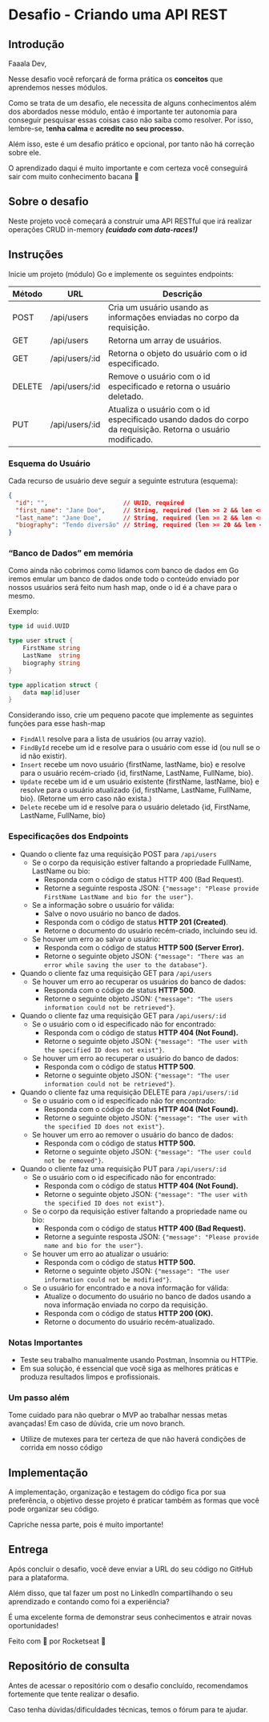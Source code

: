 # Desafio - Criando uma API REST

## Introdução

Faaala Dev,

Nesse desafio você reforçará de forma prática os **conceitos** que aprendemos nesses módulos.

Como se trata de um desafio, ele necessita de alguns conhecimentos além dos abordados nesse módulo, então é importante ter autonomia para conseguir pesquisar essas coisas caso não saiba como resolver. Por isso, lembre-se, t**enha calma** e **acredite no seu processo.**

Além isso, este é um desafio prático e opcional, por tanto não há correção sobre ele.

O aprendizado daqui é muito importante e com certeza você conseguirá sair com muito conhecimento bacana 💜

## Sobre o desafio

Neste projeto você começará a construir uma API RESTful que irá realizar operações CRUD in-memory ***(cuidado com data-races!)***

## Instruções

Inicie um projeto (módulo) Go e implemente os seguintes endpoints:

| Método | URL | Descrição |
| --- | --- | --- |
| POST | /api/users | Cria um usuário usando as informações enviadas no corpo da requisição. |
| GET | /api/users | Retorna um array de usuários. |
| GET | /api/users/:id | Retorna o objeto do usuário com o id especificado. |
| DELETE | /api/users/:id | Remove o usuário com o id especificado e retorna o usuário deletado. |
| PUT | /api/users/:id | Atualiza o usuário com o id especificado usando dados do corpo da requisição. Retorna o usuário modificado. |

### Esquema do Usuário

Cada recurso de usuário deve seguir a seguinte estrutura (esquema):

```json
{
  "id": "",                     // UUID, required
  "first_name": "Jane Doe",     // String, required (len >= 2 && len <= 20)
  "last_name": "Jane Doe",      // String, required (len >= 2 && len <= 20)
  "biography": "Tendo diversão" // String, required (len >= 20 && len <= 450)
}
```

### “Banco de Dados” em memória

Como ainda não cobrimos como lidamos com banco de dados em Go iremos emular um banco de dados onde todo o conteúdo enviado por nossos usuários será feito num hash map, onde o id é a chave para o mesmo.

Exemplo:

```go
type id uuid.UUID

type user struct {
	FirstName string
	LastName  string
	biography string
}

type application struct {
	data map[id]user
}
```

Considerando isso, crie um pequeno pacote que implemente as seguintes funções para esse hash-map

- `FindAll` resolve para a lista de usuários (ou array vazio).
- `FindById` recebe um id e resolve para o usuário com esse id (ou null se o id não existir).
- `Insert` recebe um novo usuário {firstName, lastName, bio} e resolve para o usuário recém-criado {id, firstName, LastName, FullName, bio}.
- `Update` recebe um id e um usuário existente {firstName, lastName, bio} e resolve para o usuário atualizado {id, firstName, LastName, FullName, bio}. (Retorne um erro caso não exista.)
- `Delete` recebe um id e resolve para o usuário deletado {id, FirstName, LastName, FullName, bio}

### Especificações dos Endpoints

- Quando o cliente faz uma requisição POST para `/api/users`
    - Se o corpo da requisição estiver faltando a propriedade FullName, LastName ou bio:
        - Responda com o código de status HTTP 400 (Bad Request).
        - Retorne a seguinte resposta JSON: `{"message": "Please provide FirstName LastName and bio for the user"}`.
    - Se a informação sobre o usuário for válida:
        - Salve o novo usuário no banco de dados.
        - Responda com o código de status **HTTP 201 (Created)**.
        - Retorne o documento do usuário recém-criado, incluindo seu id.
    - Se houver um erro ao salvar o usuário:
        - Responda com o código de status **HTTP 500 (Server Error).**
        - Retorne o seguinte objeto JSON: `{"message": "There was an error while saving the user to the database"}`.
- Quando o cliente faz uma requisição GET para `/api/users`
    - Se houver um erro ao recuperar os usuários do banco de dados:
        - Responda com o código de status **HTTP 500**.
        - Retorne o seguinte objeto JSON: `{"message": "The users information could not be retrieved"}`.
- Quando o cliente faz uma requisição GET para `/api/users/:id`
    - Se o usuário com o id especificado não for encontrado:
        - Responda com o código de status **HTTP 404 (Not Found).**
        - Retorne o seguinte objeto JSON: `{"message": "The user with the specified ID does not exist"}`.
    - Se houver um erro ao recuperar o usuário do banco de dados:
        - Responda com o código de status **HTTP 500**.
        - Retorne o seguinte objeto JSON: `{"message": "The user information could not be retrieved"}`.
- Quando o cliente faz uma requisição DELETE para `/api/users/:id`
    - Se o usuário com o id especificado não for encontrado:
        - Responda com o código de status **HTTP 404 (Not Found).**
        - Retorne o seguinte objeto JSON: `{"message": "The user with the specified ID does not exist"}`.
    - Se houver um erro ao remover o usuário do banco de dados:
        - Responda com o código de status **HTTP 500.**
        - Retorne o seguinte objeto JSON: `{"message": "The user could not be removed"}`.
- Quando o cliente faz uma requisição PUT para `/api/users/:id`
    - Se o usuário com o id especificado não for encontrado:
        - Responda com o código de status **HTTP 404 (Not Found).**
        - Retorne o seguinte objeto JSON: `{"message": "The user with the specified ID does not exist"}`.
    - Se o corpo da requisição estiver faltando a propriedade name ou bio:
        - Responda com o código de status **HTTP 400 (Bad Request).**
        - Retorne a seguinte resposta JSON: `{"message": "Please provide name and bio for the user"}`.
    - Se houver um erro ao atualizar o usuário:
        - Responda com o código de status **HTTP 500.**
        - Retorne o seguinte objeto JSON: `{"message": "The user information could not be modified"}`.
    - Se o usuário for encontrado e a nova informação for válida:
        - Atualize o documento do usuário no banco de dados usando a nova informação enviada no corpo da requisição.
        - Responda com o código de status **HTTP 200 (OK).**
        - Retorne o documento do usuário recém-atualizado.

### Notas Importantes

- Teste seu trabalho manualmente usando Postman, Insomnia ou HTTPie.
- Em sua solução, é essencial que você siga as melhores práticas e produza resultados limpos e profissionais.

### Um passo além

Tome cuidado para não quebrar o MVP ao trabalhar nessas metas avançadas! Em caso de dúvida, crie um novo branch.

- Utilize de mutexes para ter certeza de que não haverá condições de corrida em nosso código

## Implementação

A implementação, organização e testagem do código fica por sua preferência, o objetivo desse projeto é praticar também as formas que você pode organizar seu código.

Capriche nessa parte, pois é muito importante!

## Entrega

Após concluir o desafio, você deve enviar a URL do seu código no GitHub para a plataforma.

Além disso, que tal fazer um post no LinkedIn compartilhando o seu aprendizado e contando como foi a experiência?

É uma excelente forma de demonstrar seus conhecimentos e atrair novas oportunidades!

Feito com 💜 por Rocketseat 👋

## Repositório de consulta

Antes de acessar o repositório com o desafio concluído, recomendamos fortemente que tente realizar o desafio.

Caso tenha dúvidas/dificuldades técnicas, temos o fórum para te ajudar.

[](https://github.com/rocketseat-education/go-module-03-challenge)